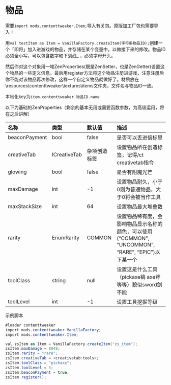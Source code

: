 # 物品

需要`import mods.contenttweaker.Item;`导入有关包。原版加工厂包也需要导入！

用`val testItem as Item = VanillaFactory.createItem(字符串物品ID);`创建一个「即将」加入进游戏的物品，并存储在某个变量中，以做接下来的修改。物品ID必须全小写，可以包含数字和下划线\_ ，必须字母开头。

然后你对这个对象用一堆ZenProperties\(既是ZenSetter，也是ZenGetter\)设置这个物品的一些定义信息。最后用register方法将这个物品注册进游戏，注意注册后你不能对该物品再次修改，这样一个自定义物品就做好了。材质放在\resources\contenttweaker\textures\items文件夹，文件名与物品ID一致。

本地化key为`item.contenttweaker.物品ID.name`

以下为基础的ZenProperties（剩余的基本无用或需要函数参数，为高级运用，将在之后讲解）

| 名称 | 类型 | 默认值 | 描述 |
| :--- | :--- | :--- | :--- |
| beaconPayment | bool | false | 是否可以丢进信标里 |
| creativeTab | ICreativeTab | 杂项创造标签 | 设置物品所在创造标签，记得/ct creativetab指令 |
| glowing | bool | false | 是否有附魔光芒 |
| maxDamage | int | -1 | 设置物品耐久，小于0则为普通物品，大于0将会被当作工具 |
| maxStackSize | int | 64 | 设置物品最大堆叠数 |
| rarity | EnumRarity | COMMON | 设置物品稀有度，会影响物品显示名称的颜色，可以使用\(“COMMON”, “UNCOMMON”, “RARE”, “EPIC”\)以下某一个 |
| toolClass | string | null | 设置这是什么工具（pickaxe镐 axe斧等等）貌似sword剑不能 |
| toolLevel | int | -1 | 设置工具挖掘等级 |

示例脚本

```csharp
#loader contenttweaker
import mods.contenttweaker.VanillaFactory;
import mods.contenttweaker.Item;

val zsItem as Item = VanillaFactory.createItem("zs_item");
zsItem.maxDamage = 8848;
zsItem.rarity = "rare";
zsItem.creativeTab = <creativetab:tools>;
zsItem.toolClass = "pickaxe";
zsItem.toolLevel = 5;
zsItem.beaconPayment = true;
zsItem.register();
```
